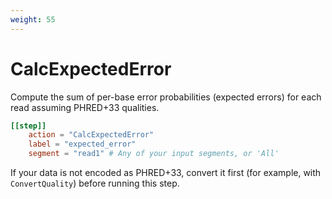 ```yaml
---
weight: 55
---
```


# CalcExpectedError

Compute the sum of per-base error probabilities (expected errors) for each read assuming PHRED+33 qualities.

```toml
[[step]]
    action = "CalcExpectedError"
    label = "expected_error"
    segment = "read1" # Any of your input segments, or 'All'
```

If your data is not encoded as PHRED+33, convert it first (for example, with `ConvertQuality`) before running this step.
